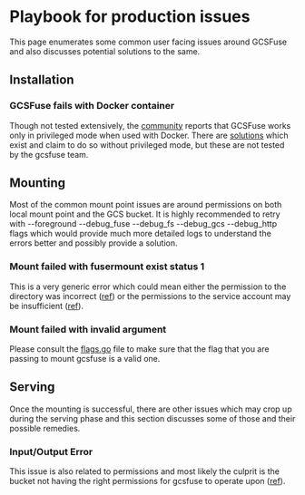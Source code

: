 # Playbook for production issues
This page enumerates some common user facing issues around GCSFuse and also discusses potential solutions to the same.

## Installation
### GCSFuse fails with Docker container
Though not tested extensively, the [community](https://stackoverflow.com/questions/65715624/permission-denied-with-gcsfuse-in-unprivileged-ubuntu-based-docker-container) reports that GCSFuse works only in privileged mode when used with Docker. There are [solutions](https://github.com/samos123/gke-gcs-fuse-unprivileged) which exist and claim to do so without privileged mode, but these are not tested by the gcsfuse team.


## Mounting
Most of the common mount point issues are around permissions on both local mount point and the GCS bucket. It is highly recommended to retry with --foreground --debug_fuse --debug_fs --debug_gcs --debug_http flags which would provide much more detailed logs to understand the errors better and possibly provide a solution.

### Mount failed with fusermount exist status 1
This is a very generic error which could mean either the permission to the directory was incorrect ([ref](https://stackoverflow.com/questions/34700393/gcsfuse-mount-exits-with-status-1)) or the permissions to the service account may be insufficient ([ref](https://serverfault.com/questions/911600/while-accessing-fuse-mounted-storage-bucket-its-showing-403-forbidden-error)).

### Mount failed with invalid argument
Please consult the [flags.go](https://github.com/GoogleCloudPlatform/gcsfuse/blob/master/flags.go) file to make sure that the flag that you are passing to mount gcsfuse is a valid one.


## Serving
Once the mounting is successful, there are other issues which may crop up during the serving phase and this section discusses some of those and their possible remedies.

### Input/Output Error
This issue is also related to permissions and most likely the culprit is the bucket not having the right permissions for gcsfuse to operate upon ([ref](https://stackoverflow.com/questions/36382704/gcsfuse-input-output-error)).
